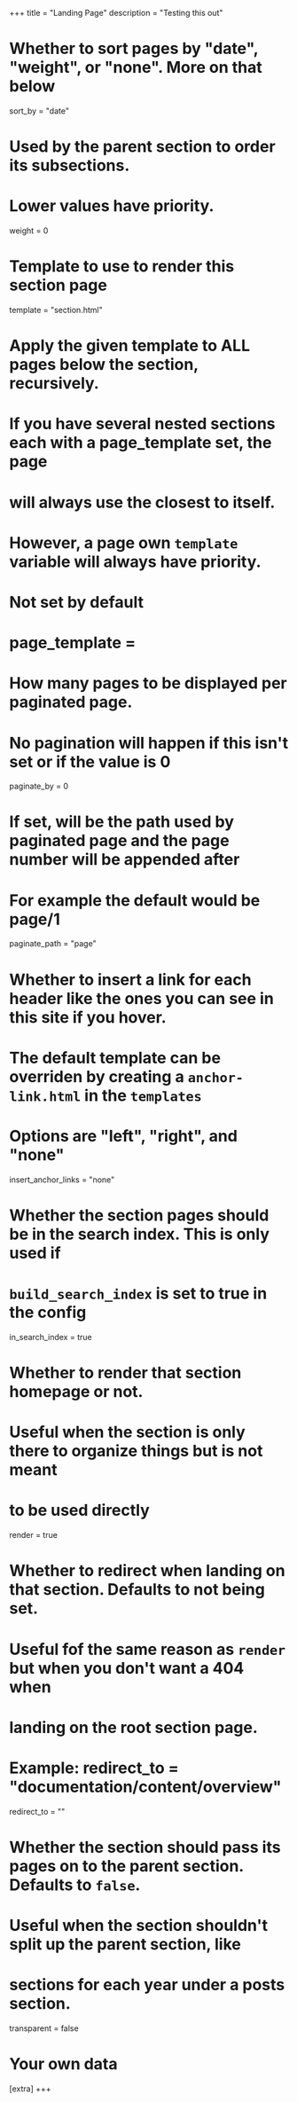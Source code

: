 +++
title = "Landing Page"
description = "Testing this out"

# Whether to sort pages by "date", "weight", or "none". More on that below
sort_by = "date"

# Used by the parent section to order its subsections.
# Lower values have priority.
weight = 0

# Template to use to render this section page
template = "section.html"

# Apply the given template to ALL pages below the section, recursively.
# If you have several nested sections each with a page_template set, the page
# will always use the closest to itself.
# However, a page own `template` variable will always have priority.
# Not set by default
# page_template = 

# How many pages to be displayed per paginated page.
# No pagination will happen if this isn't set or if the value is 0
paginate_by = 0

# If set, will be the path used by paginated page and the page number will be appended after
# For example the default would be page/1
paginate_path = "page"

# Whether to insert a link for each header like the ones you can see in this site if you hover.
# The default template can be overriden by creating a `anchor-link.html` in the `templates`
# Options are "left", "right", and "none"
insert_anchor_links = "none"

# Whether the section pages should be in the search index. This is only used if 
# `build_search_index` is set to true in the config
in_search_index = true

# Whether to render that section homepage or not.
# Useful when the section is only there to organize things but is not meant 
# to be used directly
render = true

# Whether to redirect when landing on that section. Defaults to not being set.
# Useful fof the same reason as `render` but when you don't want a 404 when
# landing on the root section page.
# Example: redirect_to = "documentation/content/overview"
redirect_to = ""

# Whether the section should pass its pages on to the parent section. Defaults to `false`.
# Useful when the section shouldn't split up the parent section, like
# sections for each year under a posts section.
transparent = false

# Your own data
[extra]
+++
